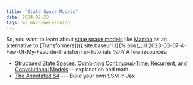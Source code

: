 ```yaml
---
title: "State Space Models"
date: 2024-02-23
tags: ml machinelearning
---
```


So, you want to learn about [state space models](https://en.wikipedia.org/wiki/State-space_representation) like [Mamba](https://en.wikipedia.org/wiki/Mamba_(deep_learning_architecture)) as an alternative to [Transformers]({{ site.baseurl }}{% post_url 2023-03-07-A-Few-Of-My-Favorite-Transformer-Tutorials %})?  A few resources:
- [Structured State Spaces: Combining Continuous-Time, Recurrent, and Convolutional Models](https://hazyresearch.stanford.edu/blog/2022-01-14-s4-3) -- explanation and math
- [The Annotated S4](https://srush.github.io/annotated-s4/) --- Build your own SSM in Jax

